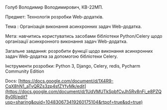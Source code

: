 Голуб Володимир Володимирович, КВ-22МП.

Предмет:  Технологія розробки  Web-додатків.

Тема : Організація виконання асинхронних задач Web-додатка.

Мета: навчитись користуватись засобами бібліотеки Python/Celery щодо організації асинхронного виконання задач Web-додатка.

Загальне завдання: розробити функції щодо виконання асинхронних задач Web-додатка за допомогою бібліотеки Celery.

Інструменти розробки: Python 3, Django, Celery, redis, Pycharm Community Edition

Docs: [https://docs.google.com/document/d/1X4R9-CqX8hN1_aTvQRZs3zp4sfZYfvMk/edit](https://docs.google.com/document/d/1UdVMUTkSpbfCvJh5Rv8nFj_e8PZQ8y0R/edit?usp=sharing&ouid=104830673419260175104&rtpof=true&sd=true)
